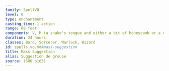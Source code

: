 ```yaml
---
family: SpellVO
level: 6
type: enchantment
casting_time: 1 action
range: 60 feet
components: V, M (a snake's tongue and either a bit of honeycomb or a drop of sweet oil)
duration: 24 hours
classes: Bard, Sorcerer, Warlock, Wizard
id: spells_vo.md#mass-suggestion
title: Mass Suggestion
alias: Suggestion de groupe
source: (SRD p163)
---
```


